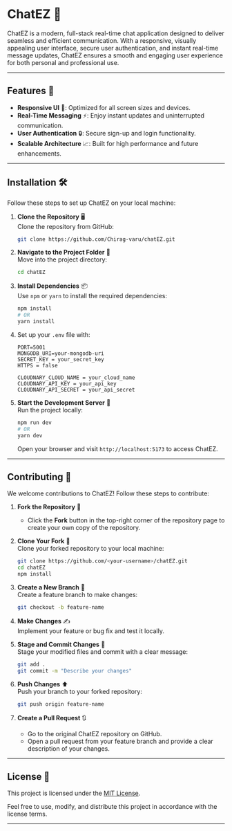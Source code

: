 # **ChatEZ** 💬  

ChatEZ is a modern, full-stack real-time chat application designed to deliver seamless and efficient communication. With a responsive, visually appealing user interface, secure user authentication, and instant real-time message updates, ChatEZ ensures a smooth and engaging user experience for both personal and professional use.  

---

## **Features** 🚀  
- **Responsive UI** 📱: Optimized for all screen sizes and devices.  
- **Real-Time Messaging** ⚡: Enjoy instant updates and uninterrupted communication.  
- **User Authentication** 🔒: Secure sign-up and login functionality.  
- **Scalable Architecture** 📈: Built for high performance and future enhancements.  

---

## **Installation** 🛠️  

Follow these steps to set up ChatEZ on your local machine:  

1. **Clone the Repository** 🖥️  
   Clone the repository from GitHub:  
   ```bash
   git clone https://github.com/Chirag-varu/chatEZ.git
   ```

2. **Navigate to the Project Folder** 📂  
   Move into the project directory:  
   ```bash
   cd chatEZ
   ```

3. **Install Dependencies** 📦  
   Use `npm` or `yarn` to install the required dependencies:  
   ```bash
   npm install
   # OR
   yarn install
   ```
4. Set up your `.env` file with:  
   ```
   PORT=5001
   MONGODB_URI=your-mongodb-uri
   SECRET_KEY = your_secret_key
   HTTPS = false
   
   CLOUDNARY_CLOUD_NAME = your_cloud_name
   CLOUDNARY_API_KEY = your_api_key
   CLOUDNARY_API_SECRET = your_api_secret
   ```

5. **Start the Development Server** 🚀  
   Run the project locally:  
   ```bash
   npm run dev
   # OR
   yarn dev
   ```  
   Open your browser and visit `http://localhost:5173` to access ChatEZ.

---

## **Contributing** 🤝  

We welcome contributions to ChatEZ! Follow these steps to contribute:  

1. **Fork the Repository** 🍴  
   - Click the **Fork** button in the top-right corner of the repository page to create your own copy of the repository.  

2. **Clone Your Fork** 🔄  
   Clone your forked repository to your local machine:  
   ```bash
   git clone https://github.com/<your-username>/chatEZ.git
   cd chatEZ
   npm install
   ```

3. **Create a New Branch** 🌱  
   Create a feature branch to make changes:  
   ```bash
   git checkout -b feature-name
   ```

4. **Make Changes** ✍️  
   Implement your feature or bug fix and test it locally.

5. **Stage and Commit Changes** 📝  
   Stage your modified files and commit with a clear message:  
   ```bash
   git add .
   git commit -m "Describe your changes"
   ```

6. **Push Changes** ⬆️  
   Push your branch to your forked repository:  
   ```bash
   git push origin feature-name
   ```

7. **Create a Pull Request** 🔃  
   - Go to the original ChatEZ repository on GitHub.  
   - Open a pull request from your feature branch and provide a clear description of your changes.

---

## **License** 📜  
This project is licensed under the [MIT License](LICENSE).  

Feel free to use, modify, and distribute this project in accordance with the license terms.

---
